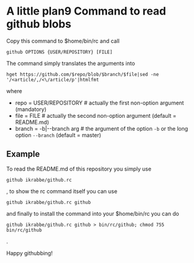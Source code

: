 # A little plan9 Command to read github blobs

Copy this command to $home/bin/rc and call

	github OPTIONS {USER/REPOSITORY} [FILE]

The command simply translates the arguments into

	hget https://github.com/$repo/blob/$branch/$file|sed -ne '/<article/,/<\/article/p'|htmlfmt

where

- repo = USER/REPOSITORY	# actually the first non-option argument (mandatory)
- file = FILE				# actually the second non-option argument (default = README.md)
- branch = -b|--branch arg	# the argument of the option `-b` or the long option `--branch` (default = master)

## Example

To read the README.md of this repository you simply use

	github ikrabbe/github.rc

, to show the rc command itself you can use

	github ikrabbe/github.rc github

and finally to install the command into your $home/bin/rc you can do

	github ikrabbe/github.rc github > bin/rc/github; chmod 755 bin/rc/github

.

Happy githubbing!

